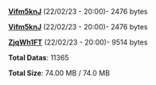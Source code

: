 [**Vifm5knJ**](/data/Vifm5knJ.txt) (22/02/23 - 20:00)- 2476 bytes

[**Vifm5knJ**](/data/Vifm5knJ.txt) (22/02/23 - 20:00)- 2476 bytes

[**ZjqWh1FT**](/data/ZjqWh1FT.txt) (22/02/23 - 20:00)- 9514 bytes

**Total Datas**: 11365

**Total Size**: 74.00 MB / 74.0 MB